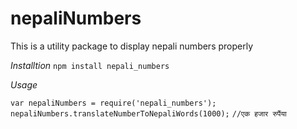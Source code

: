# nepaliNumbers
This is a utility package to display nepali numbers properly

*Installtion*
`npm install nepali_numbers`

*Usage*

`var nepaliNumbers = require('nepali_numbers');`
`nepaliNumbers.translateNumberToNepaliWords(1000);`
`//एक हजार रुपैंया`
